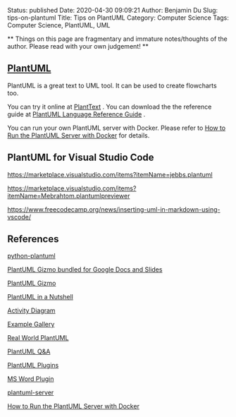 Status: published
Date: 2020-04-30 09:09:21
Author: Benjamin Du
Slug: tips-on-plantuml
Title: Tips on PlantUML
Category: Computer Science
Tags: Computer Science, PlantUML, UML

**
Things on this page are fragmentary and immature notes/thoughts of the author.
Please read with your own judgement!
**


## [PlantUML](http://plantuml.com/)

PlantUML is a great text to UML tool.
It can be used to create flowcharts too.

You can try it online at
[PlantText](https://www.planttext.com)
.
You can download the the reference guide at
[PlantUML Language Reference Guide](http://plantuml.com/PlantUML_Language_Reference_Guide.pdf) 
.

You can run your own PlantUML server with Docker.
Please refer to
[How to Run the PlantUML Server with Docker](https://github.com/plantuml/plantuml-server#how-to-run-the-server-with-docker)
for details.

## PlantUML for Visual Studio Code

https://marketplace.visualstudio.com/items?itemName=jebbs.plantuml

https://marketplace.visualstudio.com/items?itemName=Mebrahtom.plantumlpreviewer

https://www.freecodecamp.org/news/inserting-uml-in-markdown-using-vscode/

## References

[python-plantuml](https://github.com/dougn/python-plantuml)

[PlantUML Gizmo bundled for Google Docs and Slides](https://fuhrmanator.github.io/2019/11/24/PlantUML-Gizmo-Docs-Slides-bundle.html)

[PlantUML Gizmo](https://gsuite.google.com/marketplace/app/plantuml_gizmo/950520042571)

[PlantUML in a Nutshell](https://plantuml.com/)

[Activity Diagram](https://plantuml.com/activity-diagram-beta)

[Example Gallery](https://plantweb.readthedocs.io/examples.html)

[Real World PlantUML](https://real-world-plantuml.com/)

[PlantUML Q&A](https://forum.plantuml.net/)

[PlantUML Plugins](https://plantuml.com/sitemap-plugins)

[MS Word Plugin](https://plantuml.com/word)

[plantuml-server](https://github.com/plantuml/plantuml-server)

[How to Run the PlantUML Server with Docker](https://github.com/plantuml/plantuml-server#how-to-run-the-server-with-docker)
